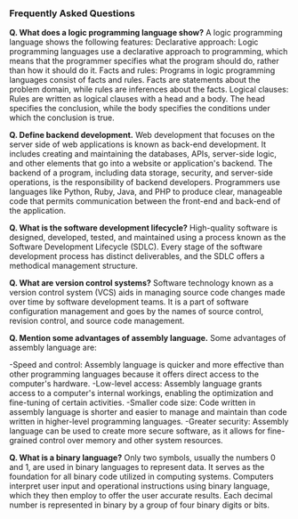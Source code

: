 ### Frequently Asked Questions

**Q. What does a logic programming language show?**
A logic programming language shows the following features:
Declarative approach: Logic programming languages use a declarative approach to programming, which means that the programmer specifies what the program should do, rather than how it should do it.
Facts and rules: Programs in logic programming languages consist of facts and rules. Facts are statements about the problem domain, while rules are inferences about the facts.
Logical clauses: Rules are written as logical clauses with a head and a body. The head specifies the conclusion, while the body specifies the conditions under which the conclusion is true.

**Q. Define backend development.**
Web development that focuses on the server side of web applications is known as back-end development. It includes creating and maintaining the databases, APIs, server-side logic, and other elements that go into a website or application's backend. The backend of a program, including data storage, security, and server-side operations, is the responsibility of backend developers. Programmers use languages like Python, Ruby, Java, and PHP to produce clear, manageable code that permits communication between the front-end and back-end of the application.

**Q. What is the software development lifecycle?**
High-quality software is designed, developed, tested, and maintained using a process known as the Software Development Lifecycle (SDLC). Every stage of the software development process has distinct deliverables, and the SDLC offers a methodical management structure.

**Q. What are version control systems?**
Software technology known as a version control system (VCS) aids in managing source code changes made over time by software development teams. It is a part of software configuration management and goes by the names of source control, revision control, and source code management.

**Q. Mention some advantages of assembly language.**
Some advantages of assembly language are:

-Speed and control: Assembly language is quicker and more effective than other programming languages because it offers direct access to the computer's hardware.
-Low-level access: Assembly language grants access to a computer's internal workings, enabling the optimization and fine-tuning of certain activities.
-Smaller code size: Code written in assembly language is shorter and easier to manage and maintain than code written in higher-level programming languages.
-Greater security: Assembly language can be used to create more secure software, as it allows for fine-grained control over memory and other system resources.

**Q. What is a binary language?**
Only two symbols, usually the numbers 0 and 1, are used in binary languages to represent data. It serves as the foundation for all binary code utilized in computing systems. Computers interpret user input and operational instructions using binary language, which they then employ to offer the user accurate results. Each decimal number is represented in binary by a group of four binary digits or bits.

